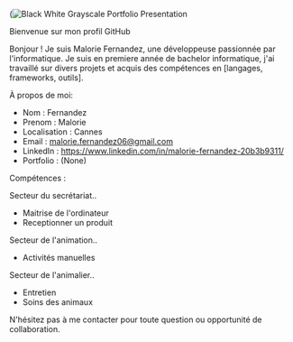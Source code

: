 (![Black White Grayscale Portfolio Presentation](https://github.com/user-attachments/assets/0bee1b1e-89ba-4044-b782-22652b78ec1c)

Bienvenue sur mon profil GitHub


Bonjour ! Je suis Malorie Fernandez, une développeuse passionnée par l'informatique. 
Je suis en premiere année de bachelor informatique, j'ai travaillé sur divers projets et acquis des compétences en [langages, frameworks, outils].

 À propos de moi:

- Nom : Fernandez
- Prenom : Malorie
- Localisation : Cannes
- Email : malorie.fernandez06@gmail.com
- LinkedIn : https://www.linkedin.com/in/malorie-fernandez-20b3b9311/
- Portfolio : (None)

Compétences :

Secteur du secrétariat..
- Maitrise de l'ordinateur
- Receptionner un produit

Secteur de l'animation..
- Activités manuelles

Secteur de l'animalier..
- Entretien
- Soins des animaux




N'hésitez pas à me contacter pour toute question ou opportunité de collaboration.

